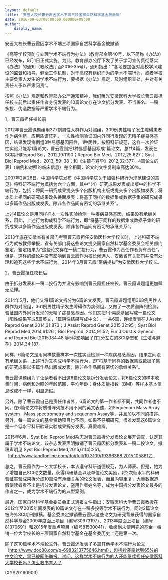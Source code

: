 ```yaml
---
layout: default
title: '安医大校长曹云霞因学术不端三项国家自然科学基金被撤销'
date: 2016-09-03T00:00:00.000000+08:00
author:
    display_name: 
---
```


安医大校长曹云霞因学术不端三项国家自然科学基金被撤销

《高等学校预防与处理学术不端行为办法》（教育部令第40号，以下简称《办法》）已经发布，9月1日正式实施。为此，教育部办公厅下发了关于学习宣传贯彻落实《办法》的通知（教政法厅函2016-35号）。通知指出：“各地要加强对高校学风建设的监督和指导，健全工作机制，对于高校有组织而为的学术不端行为，或者学校主要负责人发生的学术不端行为，要根据《办法》规定，及时组织查处，并对有关责任人予以严肃问责”。

按照《办法》规定和教育部办公厅通知精神，我们曝光安徽医科大学校长曹云霞担任校长前后以责任作者身份发表的10篇论文存在论文拆分发表、不当署名、一稿多投、伪造数据等严重学术不端行为。

1，曹云霞担任校长前

2012年曹云霞课题组用377例男性人群作为对照组，309例男性精子发生障碍患者作为病例组，应用质谱阵列，一次性检测验证国内外同行发现的无精子症易感基因，结果发现病例组3种易感基因阳性，1种阴性。按照科研规范，这样一次验证性实验只能写1篇论文，曹云霞则把1种易感基因写成1篇论文，总共4篇，发表在SCI期刊Reprod Sci，2012,19:1190；Reprod Bio Med，2012,25:627；Syst Biol Reprod Med，2013, 59: 38；和《生殖与避孕》2012,32:377。4篇论文的表1（病例和对照的临床信息）完全相同，论文的文字复制率高达30%。

2007年2月26日，中国科学院发布《中国科学院关于加强科研行为规范建设的意见》将科研不端行为概括为六个方面，其中“（4）研究成果发表或出版中的科学不端行为，包括：将同一研究成果提交多个出版机构出版或提交多个出版物发表；将本质上相同的研究成果改头换面发表；将基于同样的数据集或数据子集的研究成果以多篇作品出版或发表，除非各作品间有密切的承继关系”。

上述4篇论文是用同样样本一次性实验检测一种疾病易感基因，结果没有承继关系，因此，上述行为构成科学不端行为，即“将基于同样的数据集或数据子集的研究成果以多篇作品出版或发表，除非各作品间有密切的承继关系”。

2013年底在安徽省有关部门考察曹云霞担任安徽医科大学校长时，上述科研不端行为就被教师举报，省有关部门将这些论文提交国家自然科学基金委员会相关部门鉴定，鉴定结果为“这些论文存在一稿二投行为，曹云霞作为责任作者负有责任”。 但是，这样的结论并没有影响到曹云霞作为校长候选人，安徽省有关部门并没有处理和追究这些学术不端行为。2014年3月曹云霞“带病提拔”为安徽医科大学校长。

2，曹云霞担任校长后

由于拆分发表和一稿二投行为并没有影响到曹云霞担任校长，曹云霞课题组更加肆无忌惮。

2014年5月，他们又将1篇论文拆分为6篇论文发表。曹云霞课题组用368例男性人群作为对照组，361例男性精子发生障碍作为病例组，又做了一次质谱阵列检测，验证国内外同行发现的无精子症易感基因。他们又把1个易感基因写成一篇论文（阳性结果写成5篇英文，1篇阴性结果写成中文），一共6篇，连续发表在J Assist Reprod Genet,2014,31:873；J Assist Reprod Genet,2015,32:95；Syst Biol Reprod Med,2014,61:26；Biol Preprod, 2014,91:52; Eur J Obst & Gynecol and Reprod Biol,2015,184:48 等5种影响因子在2分左右的SCI杂志和《生殖与避孕》2014,34:187。

同样，6篇论文是用同样数量样本一次性实验检测一种疾病易感基因，结果之间没有承继关系，上述行为又构成科学不端行为，即“将基于同样的数据集或数据子集的研究成果以多篇作品出版或发表，除非各作品间有密切的承继关系”。

曹云霞课题组为了让读者看不出这6篇论文是拆分发表论文，将6篇论文的样本收集时间，病例和对照的年龄范围，平均年龄；身体质量指数（BMI）等样本基本信息改成不一样，明显造假。

另外，除了曹云霞自己是责任作者外，6篇论文的第一作者都不同，共同作者也不同。在6篇论文中将质谱阵列技术用不同的英文表述，如Sequenom Mass Array system，Mass spectrometry and sequenom Assay等，并且加以不同的描述。另外，每一篇论文的基金资助项目也不同。如果不仔细研究，很难发现这6篇论文是一个低水平科研验证实验成果拆分发表，真假难辨。

2015年6月，Syst Biol Reprod Med杂志对曹云霞拆分发表论文展开调查，认定其属于学术不端论文，该杂志发表声明撤销了曹云霞因拆分发表和一稿二投论文，撤稿声明见 Syst Biol Reprod Med,2015,61(4):251。（http://www.tandfonline.com/doi/full/10.3109/19396368.2015.1058612）

总之，曹云霞作为一名大学校长，本该遵守科研道德规范，为人师表。但是，她为了增加自己SCI论文数量，获得科研基金以及单位论文奖励，将2次低水平的科研验证实验成果拆分成10篇没有承继关系的论文发表，而且内容重复，大量数据造假使读者看不出是拆分发表论文，盗用作者姓名等，成为中国拆分发表论文最多的作者之一，成为学术不端行为的典型案例。

最近，国家自然科学基金委员会正式通报文件指出：安徽医科大学曹云霞教授在2012年至2015年间发表的10篇论文存在一稿多投等学术不端行为，同时2篇论文被海外SCI期刊撤稿。基金委决定撤销曹云霞以这些论文为研究背景获得的国家自然科学基金2009年度面上项目（编号30973197）、2013年度面上项目（编号81370691）和2015年度重点项目（编号81530041），收缴尚未使用完的基金。撤销一位大学校长的三项国家自然科学基金在基金委历史上还是第一次。

除了这10篇学术不端论文外，曹云霞还发表了多篇其他学术不端行为论文（http://www.doc88.com/p-6983213775646.html），包括抄袭率达到65%的中文论文，早已被网络举报。试问，这样学术不端行为的人还能继续担任安徽医科大学校长吗？怎么教书育人？

(XYS20160903)

